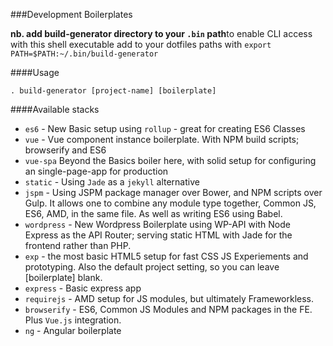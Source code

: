 ###Development Boilerplates

**nb. add build-generator directory to your `.bin` path**to enable CLI access with this shell executable add to your dotfiles paths with `export PATH=$PATH:~/.bin/build-generator`

####Usage

    . build-generator [project-name] [boilerplate]
    
####Available stacks



*	`es6` - New Basic setup using `rollup` - great for creating ES6 Classes
*   `vue` - Vue component instance boilerplate. With NPM build scripts; browserify and ES6
*	`vue-spa` Beyond the Basics boiler here, with solid setup for configuring an single-page-app for production
*	`static` - Using `Jade` as a `jekyll` alternative
*   `jspm` - Using JSPM package manager over Bower, and NPM scripts over Gulp. It allows one to combine any module type together, Common JS, ES6, AMD, in the same file. As well as writing ES6 using Babel.
* `wordpress` - New Wordpress Boilerplate using WP-API with Node Express as the API Router; serving static HTML with Jade for the frontend rather than PHP.
*   `exp` - the most basic HTML5 setup for fast CSS JS Experiements and prototyping. Also the default project setting, so you can leave [boilerplate] blank.
*   `express` - Basic express app
*   `requirejs` - AMD setup for JS modules, but ultimately Frameworkless.
*   `browserify` - ES6, Common JS Modules and NPM packages in the FE. Plus `Vue.js` integration.
*   `ng` - Angular boilerplate